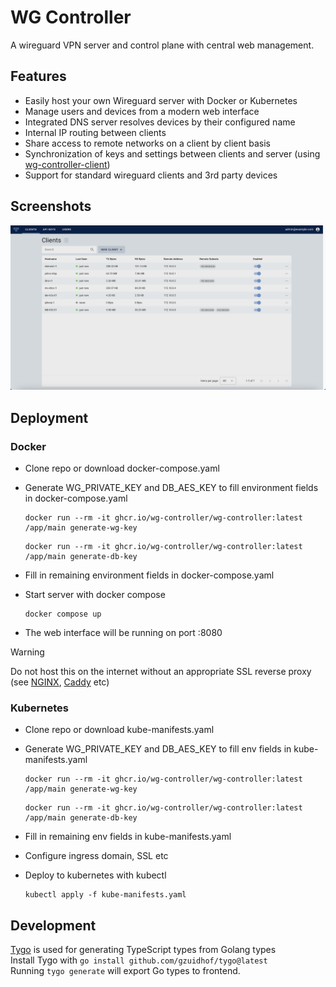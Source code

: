 # WG Controller

A wireguard VPN server and control plane with central web management.

## Features

- Easily host your own Wireguard server with Docker or Kubernetes
- Manage users and devices from a modern web interface
- Integrated DNS server resolves devices by their configured name
- Internal IP routing between clients
- Share access to remote networks on a client by client basis
- Synchronization of keys and settings between clients and server (using [wg-controller-client](https://github.com/wg-controller/wg-controller-client))
- Support for standard wireguard clients and 3rd party devices

## Screenshots

![Clients Page](/screenshot1.png?raw=true "Client Management Page")

## Deployment

### Docker

- Clone repo or download docker-compose.yaml
- Generate WG_PRIVATE_KEY and DB_AES_KEY to fill environment fields in docker-compose.yaml

  ```
  docker run --rm -it ghcr.io/wg-controller/wg-controller:latest /app/main generate-wg-key
  ```

  ```
  docker run --rm -it ghcr.io/wg-controller/wg-controller:latest /app/main generate-db-key
  ```

- Fill in remaining environment fields in docker-compose.yaml
- Start server with docker compose

  ```
  docker compose up
  ```

- The web interface will be running on port :8080

> [!WARNING]
> Do not host this on the internet without an appropriate SSL reverse proxy (see [NGINX](https://hub.docker.com/_/nginx), [Caddy](https://caddyserver.com) etc)

### Kubernetes

- Clone repo or download kube-manifests.yaml
- Generate WG_PRIVATE_KEY and DB_AES_KEY to fill env fields in kube-manifests.yaml

  ```
  docker run --rm -it ghcr.io/wg-controller/wg-controller:latest /app/main generate-wg-key
  ```

  ```
  docker run --rm -it ghcr.io/wg-controller/wg-controller:latest /app/main generate-db-key
  ```

- Fill in remaining env fields in kube-manifests.yaml
- Configure ingress domain, SSL etc
- Deploy to kubernetes with kubectl

  ```
  kubectl apply -f kube-manifests.yaml
  ```

## Development

[Tygo](https://github.com/gzuidhof/tygo) is used for generating TypeScript types from Golang types <br>
Install Tygo with `go install github.com/gzuidhof/tygo@latest` <br>
Running `tygo generate` will export Go types to frontend.
